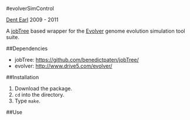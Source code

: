 #evolverSimControl

[Dent Earl](https://github.com/dentearl/)
2009 - 2011

A [jobTree](https://github.com/benedictpaten/jobTree/) based wrapper for the [Evolver](http://www.drive5.com/evolver/) genome evolution simulation tool suite.

##Dependencies
* jobTree: https://github.com/benedictpaten/jobTree/
* evolver: http://www.drive5.com/evolver/

##Installation
1. Download the package.
2. <code>cd</code> into the directory.
3. Type <code>make</code>.

##Use
